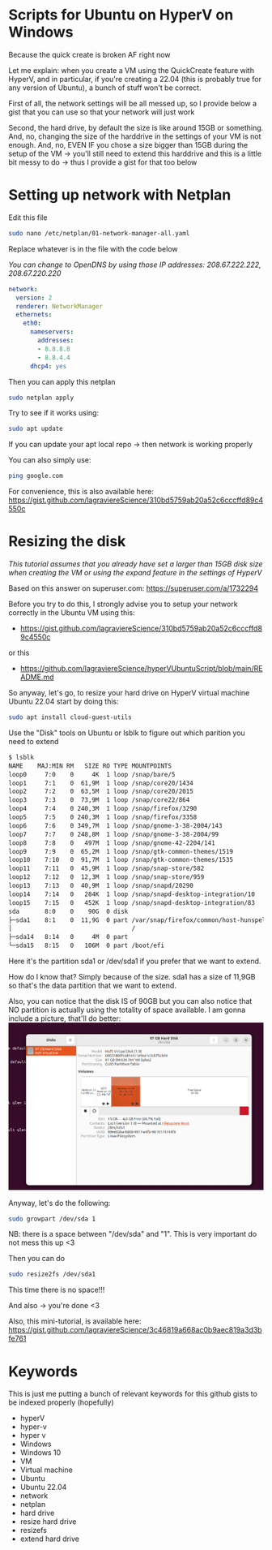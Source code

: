 # Scripts for Ubuntu on HyperV on Windows
Because the quick create is broken AF right now

Let me explain: when you create a VM using the QuickCreate feature with HyperV, and in particular, if you're creating a 22.04 (this is probably true for any version of Ubuntu), a bunch of stuff won't be correct.

First of all, the network settings will be all messed up, so I provide below a gist that you can use so that your network will just work

Second, the hard drive, by default the size is like around 15GB or something. And, no, changing the size of the harddrive in the settings of your VM is not enough. And, no, EVEN IF you chose a size bigger than 15GB during the setup of the VM -> you'll still need to extend this harddrive and this is a little bit messy to do -> thus I provide a gist for that too below

# Setting up network with Netplan
Edit this file
```bash
sudo nano /etc/netplan/01-network-manager-all.yaml
```

Replace whatever is in the file with the code below

*You can change to OpenDNS by using those IP addresses: 208.67.222.222, 208.67.220.220*
```yaml
network:
  version: 2
  renderer: NetworkManager
  ethernets:
    eth0:
      nameservers:
        addresses:
        - 8.8.8.8
        - 8.8.4.4
      dhcp4: yes
```

Then you can apply this netplan
```bash
sudo netplan apply
```

Try to see if it works using:
```bash
sudo apt update
```
If you can update your apt local repo -> then network is working properly

You can also simply use:
```bash
ping google.com
```

For convenience, this is also available here: https://gist.github.com/lagraviereScience/310bd5759ab20a52c6cccffd89c4550c


# Resizing the disk 
*This tutorial assumes that you already have set a larger than 15GB disk size when creating the VM or using the expand feature in the settings of HyperV*

Based on this answer on superuser.com: https://superuser.com/a/1732294

Before you try to do this, I strongly advise you to setup your network correctly in the Ubuntu VM using this:
* https://gist.github.com/lagraviereScience/310bd5759ab20a52c6cccffd89c4550c

or this

* https://github.com/lagraviereScience/hyperVUbuntuScript/blob/main/README.md

So anyway, let's go, to resize your hard drive on HyperV virtual machine Ubuntu 22.04 start by doing this:
```bash
sudo apt install cloud-guest-utils
```

Use the "Disk" tools on Ubuntu or lsblk to figure out which parition you need to extend
```bash
$ lsblk
NAME    MAJ:MIN RM   SIZE RO TYPE MOUNTPOINTS
loop0     7:0    0     4K  1 loop /snap/bare/5
loop1     7:1    0  61,9M  1 loop /snap/core20/1434
loop2     7:2    0  63,5M  1 loop /snap/core20/2015
loop3     7:3    0  73,9M  1 loop /snap/core22/864
loop4     7:4    0 240,3M  1 loop /snap/firefox/3290
loop5     7:5    0 240,3M  1 loop /snap/firefox/3358
loop6     7:6    0 349,7M  1 loop /snap/gnome-3-38-2004/143
loop7     7:7    0 248,8M  1 loop /snap/gnome-3-38-2004/99
loop8     7:8    0   497M  1 loop /snap/gnome-42-2204/141
loop9     7:9    0  65,2M  1 loop /snap/gtk-common-themes/1519
loop10    7:10   0  91,7M  1 loop /snap/gtk-common-themes/1535
loop11    7:11   0  45,9M  1 loop /snap/snap-store/582
loop12    7:12   0  12,3M  1 loop /snap/snap-store/959
loop13    7:13   0  40,9M  1 loop /snap/snapd/20290
loop14    7:14   0   284K  1 loop /snap/snapd-desktop-integration/10
loop15    7:15   0   452K  1 loop /snap/snapd-desktop-integration/83
sda       8:0    0    90G  0 disk 
├─sda1    8:1    0  11,9G  0 part /var/snap/firefox/common/host-hunspell
│                                 /
├─sda14   8:14   0     4M  0 part 
└─sda15   8:15   0   106M  0 part /boot/efi
```
Here it's the partition sda1 or /dev/sda1 if you prefer that we want to extend.

How do I know that? Simply because of the size. sda1 has a size of 11,9GB so that's the data partition that we want to extend.

Also, you can notice that the disk IS of 90GB but you can also notice that NO partition is actually using the totality of space available.
I am gonna include a picture, that'll do better:
![Default Disk Partitioning on Ubuntu VM using Windows HyperV](https://github.com/lagraviereScience/hyperVUbuntuScript/blob/main/images/image.png?raw=true) 

Anyway, let's do the following:
```bash
sudo growpart /dev/sda 1
```
NB: there is a space between "/dev/sda" and "1". This is very important do not mess this up <3

Then you can do

```bash
sudo resize2fs /dev/sda1
```
This time there is no space!!!

And also -> you're done <3

Also, this mini-tutorial, is available here: https://gist.github.com/lagraviereScience/3c46819a668ac0b9aec819a3d3bfe761


# Keywords

This is just me putting a bunch of relevant keywords for this github gists to be indexed properly (hopefully)

* hyperV
* hyper-v
* hyper v
* Windows
* Windows 10
* VM
* Virtual machine
* Ubuntu
* Ubuntu 22.04
* network
* netplan
* hard drive
* resize hard drive
* resizefs
* extend hard drive
